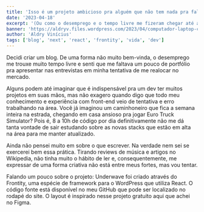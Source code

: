 ```yaml
---
title: 'Isso é um projeto ambicioso pra alguém que não tem nada pra falar'
date: '2023-04-18'
excerpt: '(Ou como o desemprego e o tempo livre me fizeram chegar até aqui)'
banner: 'https://aldryv.files.wordpress.com/2023/04/computador-laptop-cinza-ligado-1.jpeg'
author: 'Aldry Vinícius'
tags: ['blog', 'next', 'react', 'frontity', 'vida', 'dev']
---
```


Decidi criar um blog. De uma forma não muito bem-vinda, o desemprego me trouxe muito tempo livre e senti que me faltava um pouco de portfólio pra apresentar nas entrevistas em minha tentativa de me realocar no mercado.

Alguns podem até imaginar que é indispensável pra um dev ter muitos projetos em suas mãos, mas não exagero quando digo que todo meu conhecimento e experiência com front-end veio de tentativa e erro trabalhando na área. Você já imaginou um caminhoneiro que fica a semana inteira na estrada, chegando em casa ansioso pra jogar Euro Truck Simulator? Pois é, 8 a 10h de código por dia definitivamente não me dá tanta vontade de sair estudando sobre as novas stacks que estão em alta na área para me manter atualizado.

Ainda não pensei muito em sobre o que escrever. Na verdade nem sei se exercerei bem essa prática. Tirando reviews de música e artigos no Wikipedia, não tinha muito o hábito de ler e, consequentemente, me expressar de uma forma criativa não está entre meus fortes, mas vou tentar.

Falando um pouco sobre o projeto: Underwave foi criado através do Frontity, uma espécie de framework para o WordPress que utiliza React. O código fonte está disponível no meu GitHub que pode ser localizado no rodapé do site. O layout é inspirado nesse projeto gratuito aqui que achei no Figma.